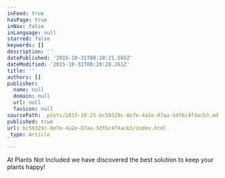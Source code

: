 ```yaml
---
inFeed: true
hasPage: true
inNav: false
inLanguage: null
starred: false
keywords: []
description: ''
datePublished: '2015-10-31T00:28:21.565Z'
dateModified: '2015-10-31T00:28:20.261Z'
title: ''
authors: []
publisher:
  name: null
  domain: null
  url: null
  favicon: null
sourcePath: _posts/2015-10-25-bc59329c-8e7e-4a2e-87aa-5df6c4f4acb3.md
published: true
url: bc59329c-8e7e-4a2e-87aa-5df6c4f4acb3/index.html
_type: Article

---
```

At Plants Not Included we have discovered the best solution to keep your plants happy!